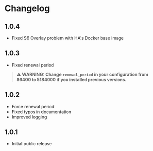# Changelog

## 1.0.4

- Fixed S6 Overlay problem with HA's Docker base image

## 1.0.3

- Fixed renewal period
> **&#x26a0;&#xfe0f; WARNING: Change `renewal_period` in your configuration from 86400 to 5184000 if you installed previous versions.**

## 1.0.2

- Force renewal period
- Fixed typos in documentation
- Improved logging

## 1.0.1

- Initial public release
